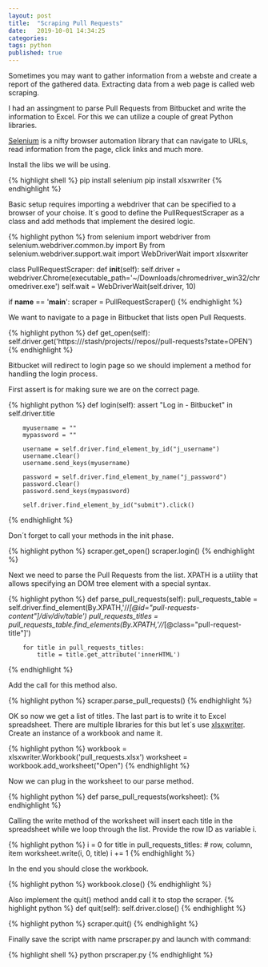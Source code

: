 ```yaml
---
layout: post
title:  "Scraping Pull Requests"
date:   2019-10-01 14:34:25
categories: 
tags: python 
published: true
---
```


Sometimes you may want to gather information from a webste and create a report of the gathered data. Extracting data from a web page is called web scraping.

I had an assingment to parse Pull Requests from Bitbucket and write the information to Excel.
For this we can utilize a couple of great Python libraries.

<a href="[selenium]" target="_blank">Selenium</a> is a nifty browser automation library that can navigate to URLs, read information from the page, click links and much more.

Install the libs we will be using.

{% highlight shell %}
pip install selenium
pip install xlsxwriter
{% endhighlight %}

Basic setup requires importing a webdriver that can be specified to a browser of your choise.
It´s good to define the PullRequestScraper as a class and add methods that implement the desired logic.


{% highlight python %}
from selenium import webdriver
from selenium.webdriver.common.by import By
from selenium.webdriver.support.wait import WebDriverWait
import xlsxwriter

class PullRequestScraper:
    def __init__(self):
        self.driver = webdriver.Chrome(executable_path='~/Downloads/chromedriver_win32/chromedriver.exe')
        self.wait = WebDriverWait(self.driver, 10)

if __name__ == '__main__':
    scraper = PullRequestScraper()
{% endhighlight %}

We want to navigate to a page in Bitbucket that lists open Pull Requests. 

{% highlight python %}
    def get_open(self):
        self.driver.get('https://<domain>/stash/projects/<project>/repos/<repo>/pull-requests?state=OPEN')
{% endhighlight %}

Bitbucket will redirect to login page so we should implement a method for handling the login process.

First assert is for making sure we are on the correct page.

{% highlight python %}
    def login(self):
        assert "Log in - Bitbucket" in self.driver.title

        myusername = ""
        mypassword = ""

        username = self.driver.find_element_by_id("j_username")
        username.clear()
        username.send_keys(myusername)

        password = self.driver.find_element_by_name("j_password")
        password.clear()
        password.send_keys(mypassword)

        self.driver.find_element_by_id("submit").click()
{% endhighlight %}

Don´t forget to call your methods in the init phase.

{% highlight python %}
    scraper.get_open()
    scraper.login()
{% endhighlight %}

Next we need to parse the Pull Requests from the list.
XPATH is a utility that allows specifying an DOM tree element with a special syntax.

{% highlight python %}
    def parse_pull_requests(self):
        pull_requests_table = self.driver.find_element(By.XPATH,'//*[@id="pull-requests-content"]/div/div/table')
        pull_requests_titles = pull_requests_table.find_elements(By.XPATH,'//*[@class="pull-request-title"]')

        for title in pull_requests_titles:
            title = title.get_attribute('innerHTML')
{% endhighlight %}

Add the call for this method also.

{% highlight python %}
    scraper.parse_pull_requests()
{% endhighlight %}

OK so now we get a list of titles. 
The last part is to write it to Excel spreadsheet.
There are multiple libraries for this but let´s use <a href="[xlsxwriter]" target="_blank">xlsxwriter</a>.
Create an instance of a workbook and name it.

{% highlight python %}
    workbook = xlsxwriter.Workbook('pull_requests.xlsx')
    worksheet = workbook.add_worksheet("Open")
{% endhighlight %}

Now we can plug in the worksheet to our parse method.

{% highlight python %}
    def parse_pull_requests(worksheet):
{% endhighlight %}

Calling the write method of the worksheet will insert each title in the spreadsheet while we loop through the list. Provide the row ID as variable i.

{% highlight python %}
    i = 0
    for title in pull_requests_titles:
        # row, column, item
        worksheet.write(i, 0, title)
        i += 1
{% endhighlight %}

In the end you should close the workbook.

{% highlight python %}
    workbook.close()
{% endhighlight %}

Also implement the quit() method andd call it to stop the scraper.
{% highlight python %}
    def quit(self):
        self.driver.close()
{% endhighlight %}

{% highlight python %}
    scraper.quit()
{% endhighlight %}


Finally save the script with name prscraper.py and launch with command:

{% highlight shell %}
python prscraper.py
{% endhighlight %}


[selenium]:      https://www.seleniumhq.org/
[xlsxwriter]:      https://pypi.org/project/XlsxWriter/
